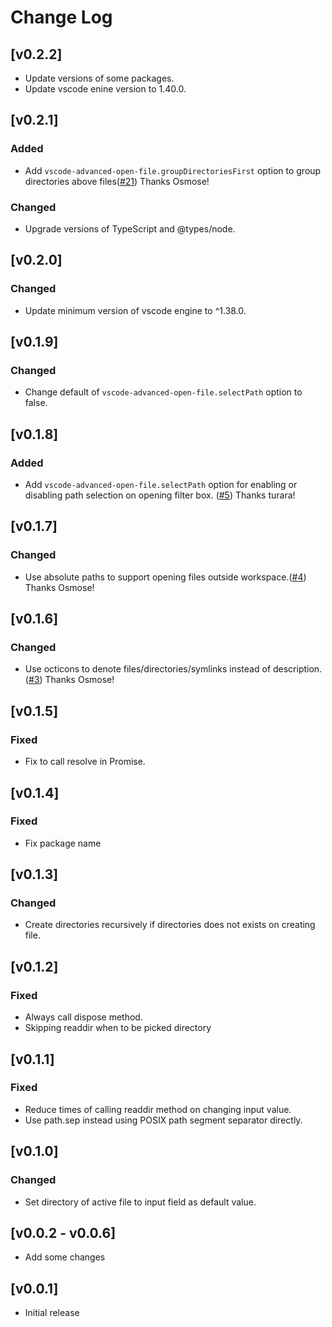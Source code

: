 # Change Log
## [v0.2.2]
- Update versions of some packages.
- Update vscode enine version to 1.40.0.

## [v0.2.1]
### Added
- Add `vscode-advanced-open-file.groupDirectoriesFirst` option to group directories above files([#21](https://github.com/jit-y/vscode-advanced-open-file/pull/21/files)) Thanks Osmose!

### Changed
- Upgrade versions of TypeScript and @types/node.

## [v0.2.0]
### Changed
- Update minimum version of vscode engine to ^1.38.0.

## [v0.1.9]
### Changed
- Change default of `vscode-advanced-open-file.selectPath` option to false.

## [v0.1.8]
### Added
- Add `vscode-advanced-open-file.selectPath` option for enabling or disabling path selection on opening filter box. ([#5](https://github.com/jit-y/vscode-advanced-open-file/pull/12)) Thanks turara!

## [v0.1.7]
### Changed
- Use absolute paths to support opening files outside workspace.([#4](https://github.com/jit-y/vscode-advanced-open-file/pull/4)) Thanks Osmose!

## [v0.1.6]
### Changed
- Use octicons to denote files/directories/symlinks instead of description. ([#3](https://github.com/jit-y/vscode-advanced-open-file/pull/3)) Thanks Osmose!

## [v0.1.5]
### Fixed
- Fix to call resolve in Promise.

## [v0.1.4]
### Fixed
- Fix package name

## [v0.1.3]
### Changed
- Create directories recursively if directories does not exists on creating file.

## [v0.1.2]
### Fixed
- Always call dispose method.
- Skipping readdir when to be picked directory

## [v0.1.1]
### Fixed
- Reduce times of calling readdir method on changing input value.
- Use path.sep instead using POSIX path segment separator directly.

## [v0.1.0]
### Changed
- Set directory of active file to input field as default value.

## [v0.0.2 - v0.0.6]
- Add some changes

## [v0.0.1]
- Initial release
